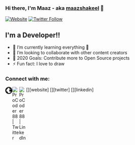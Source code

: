 ### Hi there, I'm Maaz - aka <a href="maazshakeel.ml">maazshakeel</a> 👋
[![Website](https://img.shields.io/website?label=maazshakeel.ml&style=for-the-badge&url=https%3A%2F%2Fcodestackr.com)](http://maazshakeel.ml)
[![Twitter Follow](https://img.shields.io/twitter/follow/ProCoder88?color=1DA1F2&logo=twitter&style=for-the-badge)](https://twitter.com/intent/follow?original_referer=https%3A%2F%2Fgithub.com%2FcodeSTACKr&screen_name=ProCoder88)

## I'm a Developer!!

- 🌱 I’m currently learning everything 🤣
- 👯 I’m looking to collaborate with other content creators
- 🥅 2020 Goals: Contribute more to Open Source projects
- ⚡ Fun fact: I love to draw

### Connect with me:

[<img align="left" alt="maazshakeel.ml" width="22px" src="https://raw.githubusercontent.com/iconic/open-iconic/master/svg/globe.svg" />][website]
[<img align="left" alt="ProCoder88 | Twitter" width="22px" src="https://cdn.jsdelivr.net/npm/simple-icons@v3/icons/twitter.svg" />][twitter]
[<img align="left" alt="ProCoder88 | LinkedIn" width="22px" src="https://cdn.jsdelivr.net/npm/simple-icons@v3/icons/linkedin.svg" />][linkedin]

<br />
